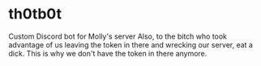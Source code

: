 # th0tb0t
Custom Discord bot for Molly's server
Also, to the bitch who took advantage of us leaving the token in there and wrecking our server, eat a dick. This is why we don't have the token in there anymore.
